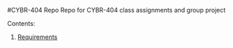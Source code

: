 #CYBR-404 Repo
Repo for CYBR-404 class assignments and group project

Contents:
1. [Requirements](https://github.com/University-of-Nebraska-Kearney/CYBR-404/blob/main/Documentation/Requirements.md)
